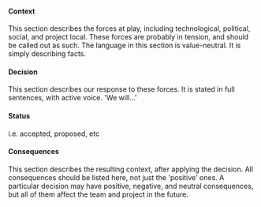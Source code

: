   #### Context
  This section describes the forces at play, including technological, political, social, and project local.
  These forces are probably in tension, and should be called out as such. The language in this section is value-neutral. It is simply describing facts.
  #### Decision
  This section describes our response to these forces. It is stated in full sentences, with active voice. 'We will...'
  #### Status
  i.e. accepted, proposed, etc
  #### Consequences
  This section describes the resulting context, after applying the decision. All consequences should be listed here,
  not just the 'positive' ones. A particular decision may have positive, negative, and neutral consequences,
  but all of them affect the team and project in the future.
